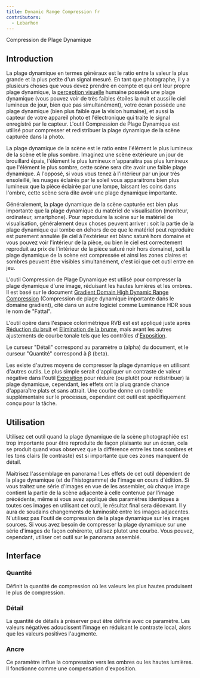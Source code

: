 ```yaml
---
title: Dynamic Range Compression fr
contributors:
  - Lebarhon
---
```


<div class="pagetitle">

Compression de Plage Dynamique

</div>

## Introduction

La plage dynamique en termes généraux est le ratio entre la valeur la
plus grande et la plus petite d'un signal mesuré. En tant que
photographe, il y a plusieurs choses que vous devez prendre en compte et
qui ont leur propre plage dynamique, la [perception
visuelle](https://en.wikipedia.org/wiki/Dynamic_range#Human_perception)
humaine possède une plage dynamique (vous pouvez voir de très faibles
étoiles la nuit et aussi le ciel lumineux de jour, bien que pas
simultanément), votre écran possède une plage dynamique (bien plus
faible que la vision humaine), et aussi la capteur de votre appareil
photo et l'électronique qui traite le signal enregistré par le capteur.
L'outil Compression de Plage Dynamique est utilisé pour compresser et
redistribuer la plage dynamique de la scène capturée dans la photo.

La plage dynamique de la scène est le ratio entre l'élément le plus
lumineux de la scène et le plus sombre. Imaginez une scène extérieure un
jour de brouillard épais, l'élément le plus lumineux n'apparaitra pas
plus lumineux que l'élément le plus sombre, cette scène sera dite avoir
une faible plage dynamique. A l'opposé, si vous vous tenez à l'intérieur
par un jour très ensoleillé, les nuages éclairés par le soleil vous
apparaitrons bien plus lumineux que la pièce éclairée par une lampe,
laissant les coins dans l'ombre, cette scène sera dite avoir une plage
dynamique importante.

Généralement, la plage dynamique de la scène capturée est bien plus
importante que la plage dynamique du matériel de visualisation
(moniteur, ordinateur, smartphone). Pour reproduire la scène sur le
matériel de visualisation, généralement deux choses peuvent arriver :
soit la partie de la plage dynamique qui tombe en dehors de ce que le
matériel peut reproduire est purement annulée (le ciel à l'extérieur est
blanc saturé hors domaine et vous pouvez voir l'intérieur de la pièce,
ou bien le ciel est correctement reproduit au prix de l'intérieur de la
pièce saturé noir hors domaine), soit la plage dynamique de la scène est
compressée et ainsi les zones claires et sombres peuvent être visibles
simultanément, c'est ici que cet outil entre en jeu.

L'outil Compression de Plage Dynamique est utilisé pour compresser la
plage dynamique d'une image, réduisant les hautes lumières et les
ombres. Il est basé sur le document [Gradient Domain High Dynamic Range
Compression](http://www.cs.huji.ac.il/~danix/hdr/) (Compression de plage
dynamique importante dans le domaine gradient), cité dans un autre
logiciel comme Luminance HDR sous le nom de "Fattal".

L'outil opère dans l'espace colorimétrique RVB est est appliqué juste
après [Réduction du bruit](noise_reduction/fr) et
[Elimination de la brume](haze_removal/fr), mais avant les
autres ajustements de courbe tonale tels que les contrôles
d'[Exposition](exposure/fr).

Le curseur "Détail" correspond au paramètre α (alpha) du document, et le
curseur "Quantité" correspond à β (beta).

Les existe d'autres moyens de compresser la plage dynamique en utilisant
d'autres outils. Le plus simple serait d'appliquer un contraste de
valeur négative dans l'outil [Exposition](exposure/fr) pour
réduire (ou plutôt pour redistribuer) la plage dynamique, cependant, les
effets ont la pluq grande chance d'apparaître plats et sans attrait. Une
courbe donne un contrôle supplémentaire sur le processus, cependant cet
outil est spécifiquement conçu pour la tâche.

## Utilisation

Utilisez cet outil quand la plage dynamique de la scène photographiée
est trop importante pour être reproduite de façon plaisante sur un
écran, cela se produit quand vous observez que la différence entre les
tons sombres et les tons clairs (le contraste) est si importante que ces
zones manquent de détail.

Maitrisez l'assemblage en panorama ! Les effets de cet outil dépendent
de la plage dynamique (et de l'histogramme) de l'image en cours
d'édition. Si vous traitez une série d'images en vue de les assembler,
où chaque image contient la partie de la scène adjacente à celle
contenue par l'image précédente, même si vous avez appliqué des
paramètres identiques à toutes ces images en utilisant cet outil, le
résultat final sera décevant. Il y aura de soudains changements de
luminosité entre les images adjacentes. N'utilisez pas l'outil de
compression de la plage dynamique sur les images sources. Si vous avez
besoin de compresser la plage dynamique sur une série d'images de façon
cohérente, utilisez plutot une courbe. Vous pouvez, cependant, utiliser
cet outil sur le panorama assemblé.

## Interface

### Quantité

Définit la quantité de compression où les valeurs les plus hautes
produisent le plus de compression.

### Détail

La quantité de détails à préserver peut être définie avec ce paramètre.
Les valeurs négatives adoucissent l'image en réduisant le contraste
local, alors que les valeurs positives l'augmente.

### Ancre

Ce paramètre influe la compression vers les ombres ou les hautes
lumières. Il fonctionne comme une compensation d'exposition.
